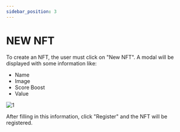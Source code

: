 ```yaml
---
sidebar_position: 3
---
```


# NEW NFT

To create an NFT, the user must click on "New NFT". A modal will be displayed with some information like:

- Name
- Image
- Score Boost
- Value

![1](/imagens/novonft.png)

After filling in this information, click "Register" and the NFT will be registered.
